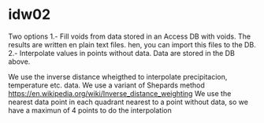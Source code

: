 # idw02
Two options
1.- Fill voids from data stored in an Access DB with voids. The results are written en plain text files. hen, you can import this files to the DB.
2.- Interpolate values in points without data. Data are stored in the DB above.

We use the inverse distance wheigthed to interpolate precipitacion, temperature etc. data.
We use a variant of Shepards method https://en.wikipedia.org/wiki/Inverse_distance_weighting
We use the nearest data point in each quadrant nearest to a point without data, so we have a maximun of 4 points to do the interpolation
